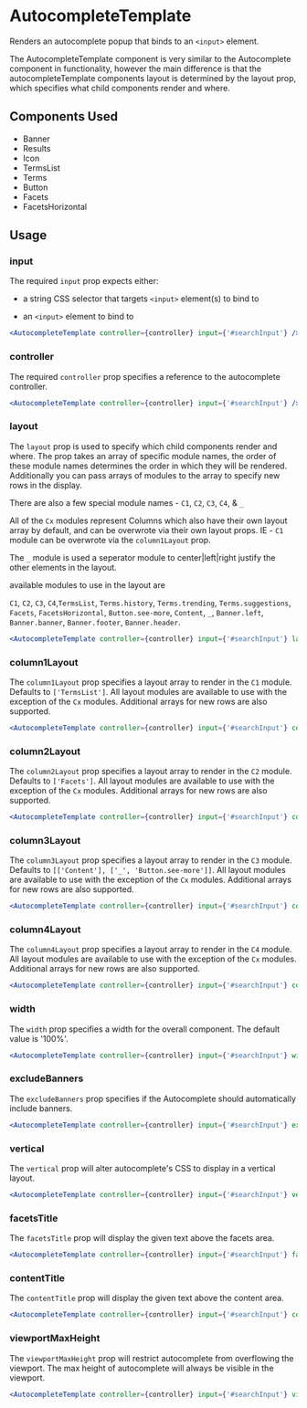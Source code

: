 # AutocompleteTemplate

Renders an autocomplete popup that binds to an `<input>` element.

The AutocompleteTemplate component is very similar to the Autocomplete component in functionality, however the main difference is that the autocompleteTemplate components layout is determined by the layout prop, which specifies what child components render and where.

## Components Used
- Banner
- Results
- Icon
- TermsList
- Terms
- Button
- Facets
- FacetsHorizontal

## Usage

### input
The required `input` prop expects either:

- a string CSS selector that targets `<input>` element(s) to bind to

- an `<input>` element to bind to

```jsx
<AutocompleteTemplate controller={controller} input={'#searchInput'} />
```

### controller
The required `controller` prop specifies a reference to the autocomplete controller.

```jsx
<AutocompleteTemplate controller={controller} input={'#searchInput'} />
```

### layout
The `layout` prop is used to specify which child components render and where. The prop takes an array of specific module names, the order of these module names determines the order in which they will be rendered. Additionally you can pass arrays of modules to the array to specify new rows in the display.

There are also a few special module names - `C1`, `C2`, `C3`, `C4`, & `_` 

All of the `Cx` modules represent Columns which also have their own layout array by default, and can be overwrote via their own layout props. IE - `C1` module can be overwrote via the `column1Layout` prop. 

The `_` module is used a seperator module to center|left|right justify the other elements in the layout.

available modules to use in the layout are 

`C1`, `C2`, `C3`, `C4`,`TermsList`, `Terms.history`, `Terms.trending`, `Terms.suggestions`, `Facets`, `FacetsHorizontal`, `Button.see-more`, `Content`, `_`, `Banner.left`, `Banner.banner`, `Banner.footer`, `Banner.header`.

```jsx
<AutocompleteTemplate controller={controller} input={'#searchInput'} layout={[['C1','C2','C3']]}/>
```

### column1Layout
The `column1Layout` prop specifies a layout array to render in the `C1` module. Defaults to `['TermsList']`. All layout modules are available to use with the exception of the `Cx` modules. Additional arrays for new rows are also supported.

```jsx
<AutocompleteTemplate controller={controller} input={'#searchInput'} column1Layout={['Terms.history', 'Terms.trending']}/>
```

### column2Layout
The `column2Layout` prop specifies a layout array to render in the `C2` module. Defaults to `['Facets']`. All layout modules are available to use with the exception of the `Cx` modules. Additional arrays for new rows are also supported.

```jsx
<AutocompleteTemplate controller={controller} input={'#searchInput'} column2Layout={['Facets']}/>
```

### column3Layout
The `column3Layout` prop specifies a layout array to render in the `C3` module. Defaults to `[['Content'], ['_', 'Button.see-more']]`. All layout modules are available to use with the exception of the `Cx` modules. Additional arrays for new rows are also supported.

```jsx
<AutocompleteTemplate controller={controller} input={'#searchInput'} column3Layout={[['Content', ['_', 'Button.see-more', '_']]]}/>
```

### column4Layout
The `column4Layout` prop specifies a layout array to render in the `C4` module. All layout modules are available to use with the exception of the `Cx` modules. Additional arrays for new rows are also supported.

```jsx
<AutocompleteTemplate controller={controller} input={'#searchInput'} column4Layout={['Facets']}/>
```

### width
The `width` prop specifies a width for the overall component. The default value is '100%'.

```jsx
<AutocompleteTemplate controller={controller} input={'#searchInput'} width="800px" />
```

### excludeBanners
The `excludeBanners` prop specifies if the Autocomplete should automatically include banners. 

```jsx
<AutocompleteTemplate controller={controller} input={'#searchInput'} excludeBanners={true} />
```

### vertical
The `vertical` prop will alter autocomplete's CSS to display in a vertical layout.

```jsx
<AutocompleteTemplate controller={controller} input={'#searchInput'} vertical={true} />
```

### facetsTitle
The `facetsTitle` prop will display the given text above the facets area.

```jsx
<AutocompleteTemplate controller={controller} input={'#searchInput'} facetsTitle={'Facets'} />
```

### contentTitle
The `contentTitle` prop will display the given text above the content area.

```jsx
<AutocompleteTemplate controller={controller} input={'#searchInput'} contentTitle={'Search Results'} />
```

### viewportMaxHeight
The `viewportMaxHeight` prop will restrict autocomplete from overflowing the viewport. The max height of autocomplete will always be visible in the viewport. 

```jsx
<AutocompleteTemplate controller={controller} input={'#searchInput'} viewportMaxHeight={true} />
```
